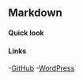 ## Markdown

#### Quick look


#### Links

-[GitHub](https://guides.github.com/features/mastering-markdown/)
-[WordPress](https://guides.github.com/features/mastering-markdown/)
